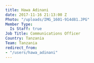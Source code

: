 ```yaml
---
title: Hawa Adinani
date: 2017-11-16 21:13:00 Z
Photo: "/uploads/IMG_1601-914d81.JPG"
Member Type:
  Is Staff: true
Job Title: Communications Officer
Country: Tanzania
Team: Tanzania
redirect_from:
- "/users/hawa_adinani"
---
```


